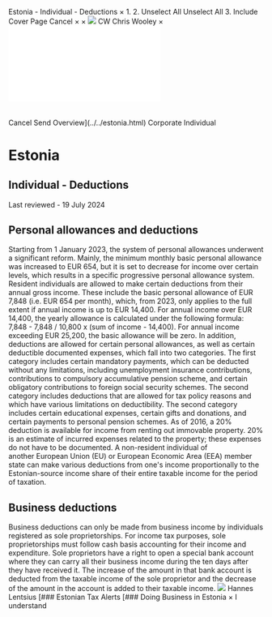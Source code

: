 Estonia - Individual - Deductions
×
1.
2.
Unselect All
Unselect All
3.
Include Cover Page
Cancel
×
×
![](../../-/media/world-wide-tax-summaries/attachments/global---chris-wooley.ashx%3Frev=ac5e5f3223b34096b1afc2a6009c7320&revision=ac5e5f32-23b3-4096-b1af-c2a6009c7320&hash=859B7ADC84DC2CBEC9760E9E6EE7DE6D0A8BFCDF)
CW
Chris Wooley
×
![](deductions.html)
######
Cancel
Send
Overview](../../estonia.html)
Corporate
Individual
# Estonia
## Individual - Deductions
Last reviewed - 19 July 2024
## Personal allowances and deductions
Starting from 1 January 2023, the system of personal allowances underwent a significant reform. Mainly, the minimum monthly basic personal allowance was increased to EUR 654, but it is set to decrease for income over certain levels, which results in a specific progressive personal allowance system.
Resident individuals are allowed to make certain deductions from their annual gross income. These include the basic personal allowance of EUR 7,848 (i.e. EUR 654 per month), which, from 2023, only applies to the full extent if annual income is up to EUR 14,400. For annual income over EUR 14,400, the yearly allowance is calculated under the following formula: 7,848 - 7,848 / 10,800 x (sum of income - 14,400). For annual income exceeding EUR 25,200, the basic allowance will be zero.
In addition, deductions are allowed for certain personal allowances, as well as certain deductible documented expenses, which fall into two categories.
The first category includes certain mandatory payments, which can be deducted without any limitations, including unemployment insurance contributions, contributions to compulsory accumulative pension scheme, and certain obligatory contributions to foreign social security schemes.
The second category includes deductions that are allowed for tax policy reasons and which have various limitations on deductibility. The second category includes certain educational expenses, certain gifts and donations, and certain payments to personal pension schemes.
As of 2016, a 20% deduction is available for income from renting out immovable property. 20% is an estimate of incurred expenses related to the property; these expenses do not have to be documented.
A non-resident individual of another European Union (EU) or European Economic Area (EEA) member state can make various deductions from one's income proportionally to the Estonian-source income share of their entire taxable income for the period of taxation.
## Business deductions
Business deductions can only be made from business income by individuals registered as sole proprietorships. For income tax purposes, sole proprietorships must follow cash basis accounting for their income and expenditure.
Sole proprietors have a right to open a special bank account where they can carry all their business income during the ten days after they have received it. The increase of the amount in that bank account is deducted from the taxable income of the sole proprietor and the decrease of the amount in the account is added to their taxable income.
![](../../-/media/world-wide-tax-summaries/attachments/estonia---hannes_lentsius.ashx%3Frev=31f88e16b03b44cbbfa48d1a5b28f7b6&revision=31f88e16-b03b-44cb-bfa4-8d1a5b28f7b6&hash=1B232B35B005C29B4211D624E8D01BC29E7ADF61)
Hannes Lentsius
[### Estonian Tax Alerts
[### Doing Business in Estonia
×
I understand